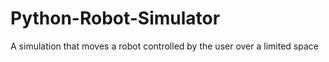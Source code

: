# Python-Robot-Simulator
A simulation that moves a robot controlled by the user over a limited space
